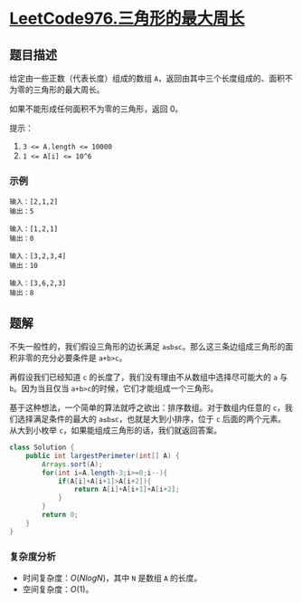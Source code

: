 # [LeetCode976.三角形的最大周长](https://leetcode-cn.com/problems/largest-perimeter-triangle/)
## 题目描述
给定由一些正数（代表长度）组成的数组 `A`，返回由其中三个长度组成的、面积不为零的三角形的最大周长。

如果不能形成任何面积不为零的三角形，返回 0。

提示：
1. `3 <= A.length <= 10000`
2. `1 <= A[i] <= 10^6`

### 示例
```
输入：[2,1,2]
输出：5
```
```
输入：[1,2,1]
输出：0
```
```
输入：[3,2,3,4]
输出：10
```
```
输入：[3,6,2,3]
输出：8
```
## 题解
不失一般性的，我们假设三角形的边长满足 `a≤b≤c`。那么这三条边组成三角形的面积非零的充分必要条件是 `a+b>c`。

再假设我们已经知道 `c` 的长度了，我们没有理由不从数组中选择尽可能大的 `a` 与 `b`。因为当且仅当 `a+b>c`的时候，它们才能组成一个三角形。

基于这种想法，一个简单的算法就呼之欲出：排序数组。对于数组内任意的 `c`，我们选择满足条件的最大的 `a≤b≤c`，也就是大到小排序，位于 `c` 后面的两个元素。 从大到小枚举 `c`，如果能组成三角形的话，我们就返回答案。

```java
class Solution {
    public int largestPerimeter(int[] A) {
        Arrays.sort(A);
        for(int i=A.length-3;i>=0;i--){
            if(A[i]+A[i+1]>A[i+2]){
                return A[i]+A[i+1]+A[i+2];
            }
        }
        return 0;
    }
}
```
### 复杂度分析
- 时间复杂度：$O(NlogN)$，其中 `N` 是数组 `A` 的长度。
- 空间复杂度：$O(1)$。



